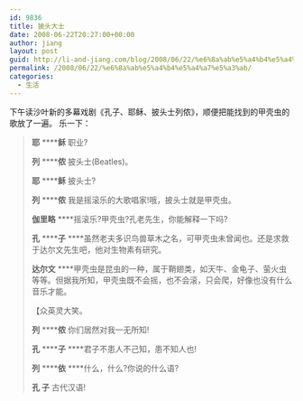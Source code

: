 ```yaml
---
id: 9836
title: 披头大士
date: 2008-06-22T20:27:00+00:00
author: jiang
layout: post
guid: http://li-and-jiang.com/blog/2008/06/22/%e6%8a%ab%e5%a4%b4%e5%a4%a7%e5%a3%ab/
permalink: /2008/06/22/%e6%8a%ab%e5%a4%b4%e5%a4%a7%e5%a3%ab/
categories:
  - 生活
---
```

下午读沙叶新的多幕戏剧《孔子、耶稣、披头士列侬》，顺便把能找到的甲壳虫的歌放了一遍。 乐一下：
  


> **耶** ******稣** 职业? 
> 
> **列** ******侬** 披头士(Beatles)。 
> 
> **耶** ******稣** 披头士? 
> 
> **列** ******侬** 我是摇滚乐的大歌唱家!哦，披头士就是甲壳虫。 
> 
> **伽里略** ****摇滚乐?甲壳虫?孔老先生，你能解释一下吗? 
> 
> **孔** ******子** ****虽然老夫多识鸟兽草木之名，可甲壳虫未曾闻也。还是求救于达尔文先生吧，他对生物素有研究。 
> 
> **达尔文** ****甲壳虫是昆虫的一种，属于鞘翅类，如天牛、金龟子、萤火虫等等。但据我所知，甲壳虫既不会摇，也不会滚，只会爬，好像也没有什么音乐才能。 
> 
> 【众英灵大笑。 
> 
> **列** ******侬** 你们居然对我一无所知! 
> 
> **孔** ******子** ****君子不患人不己知，患不知人也! 
> 
> **列** ******依** ****什么，什么?你说的什么语? 
> 
> **孔 子** 古代汉语!